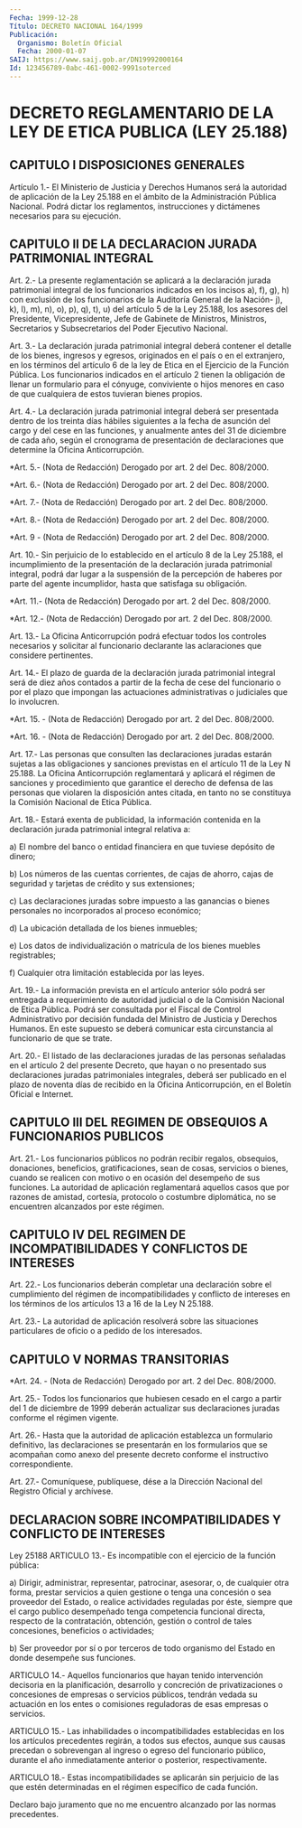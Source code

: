 ```yaml
---
Fecha: 1999-12-28
Título: DECRETO NACIONAL 164/1999
Publicación:
  Organismo: Boletín Oficial
  Fecha: 2000-01-07
SAIJ: https://www.saij.gob.ar/DN19992000164
Id: 123456789-0abc-461-0002-9991soterced
---
```

# DECRETO REGLAMENTARIO DE LA LEY DE ETICA PUBLICA (LEY 25.188)

## CAPITULO I DISPOSICIONES GENERALES

<a id="1"></a>
Artículo 1.- El Ministerio de Justicia y Derechos Humanos será la autoridad de aplicación de la Ley 25.188 en el ámbito de la Administración Pública Nacional. Podrá dictar los reglamentos, instrucciones y dictámenes necesarios para su ejecución.

## CAPITULO II DE LA DECLARACION JURADA PATRIMONIAL INTEGRAL

<a id="2"></a>
Art. 2.- La presente reglamentación se aplicará a la declaración jurada patrimonial integral de los funcionarios indicados en los incisos a), f), g), h) con exclusión de los funcionarios de la Auditoría General de la Nación- j), k), l), m), n), o), p), q), t), u) del artículo 5 de la Ley 25.188, los asesores del Presidente, Vicepresidente, Jefe de Gabinete de Ministros, Ministros, Secretarios y Subsecretarios del Poder Ejecutivo Nacional.

<a id="3"></a>
Art. 3.- La declaración jurada patrimonial integral deberá contener el detalle de los bienes, ingresos y egresos, originados en el país o en el extranjero, en los términos del artículo 6 de la ley de Etica en el Ejercicio de la Función Pública. Los funcionarios indicados en el artículo 2 tienen la obligación de llenar un formulario para el cónyuge, conviviente o hijos menores en caso de que cualquiera de estos tuvieran bienes propios.

<a id="4"></a>
Art. 4.- La declaración jurada patrimonial integral deberá ser presentada dentro de los treinta días hábiles siguientes a la fecha de asunción del cargo y del cese en las funciones, y anualmente antes del 31 de diciembre de cada año, según el cronograma de presentación de declaraciones que determine la Oficina Anticorrupción.

<a id="5"></a>
*Art.  5.- (Nota de Redacción) Derogado por art. 2 del Dec. 808/2000.

<a id="6"></a>
*Art. 6.- (Nota de Redacción) Derogado por art. 2 del Dec. 808/2000.

<a id="7"></a>
*Art. 7.- (Nota de Redacción) Derogado por art. 2 del Dec. 808/2000.

<a id="8"></a>
*Art. 8.- (Nota de Redacción) Derogado por art. 2 del Dec. 808/2000.

<a id="9"></a>
*Art. 9 - (Nota de Redacción) Derogado por art. 2 del Dec. 808/2000.

<a id="10"></a>
Art. 10.- Sin perjuicio de lo establecido en el artículo 8 de la Ley 25.188, el incumplimiento de la presentación de la declaración jurada patrimonial integral, podrá dar lugar a la suspensión de la percepción de haberes por parte del agente incumplidor, hasta que satisfaga su obligación.

<a id="11"></a>
*Art. 11.- (Nota de Redacción) Derogado por art. 2 del Dec. 808/2000.

<a id="12"></a>
*Art. 12.- (Nota de Redacción) Derogado por art. 2 del Dec. 808/2000.

<a id="13"></a>
Art. 13.- La Oficina Anticorrupción podrá efectuar todos los controles necesarios y solicitar al funcionario declarante las aclaraciones que considere pertinentes.

<a id="14"></a>
Art. 14.- El plazo de guarda de la declaración  jurada patrimonial integral será de diez años contados a partir de la fecha de cese del funcionario o por el plazo que impongan las actuaciones administrativas o judiciales que lo involucren.

<a id="15"></a>
*Art. 15. - (Nota de Redacción) Derogado por art. 2 del Dec. 808/2000.

<a id="16"></a>
*Art. 16. - (Nota de Redacción) Derogado por art. 2 del Dec. 808/2000.

<a id="17"></a>
Art. 17.- Las personas que consulten las declaraciones juradas estarán sujetas a las obligaciones y sanciones previstas en el artículo 11 de la Ley N 25.188. La Oficina Anticorrupción reglamentará y aplicará el régimen de sanciones y procedimiento que garantice el derecho de defensa de las personas que violaren la disposición antes citada, en tanto no se constituya la Comisión Nacional de Etica Pública.

<a id="18"></a>
Art. 18.- Estará exenta de publicidad, la información contenida en la declaración jurada patrimonial integral relativa a:

a) El nombre del banco o entidad financiera en que tuviese depósito de dinero;

b) Los números de las cuentas corrientes, de cajas de ahorro, cajas de seguridad y tarjetas de crédito y sus extensiones;

c) Las declaraciones juradas sobre impuesto a las ganancias o bienes personales no incorporados al proceso económico;

d) La ubicación detallada de los bienes inmuebles;

e) Los datos de individualización o matrícula de los bienes muebles registrables;

f) Cualquier otra limitación establecida por las leyes.

<a id="19"></a>
Art. 19.- La información prevista en el artículo anterior sólo podrá ser entregada a requerimiento de autoridad judicial o de la Comisión Nacional de Etica Pública. Podrá ser consultada por el Fiscal de Control Administrativo por decisión fundada del Ministro de Justicia y Derechos Humanos. En este supuesto se deberá comunicar esta circunstancia al funcionario de que se trate.

<a id="20"></a>
Art. 20.- El listado de las declaraciones juradas de las personas señaladas en el artículo 2 del presente Decreto, que hayan o no presentado sus declaraciones juradas patrimoniales integrales, deberá ser publicado en el plazo de noventa días de recibido en la Oficina Anticorrupción, en el Boletín Oficial e Internet.

## CAPITULO III DEL REGIMEN DE OBSEQUIOS A FUNCIONARIOS PUBLICOS

<a id="21"></a>
Art. 21.- Los funcionarios públicos no podrán recibir regalos, obsequios, donaciones, beneficios, gratificaciones, sean de cosas, servicios o bienes, cuando se realicen con motivo o en ocasión del desempeño de sus funciones. La autoridad de aplicación reglamentará aquellos casos que por razones de amistad, cortesía, protocolo o costumbre diplomática, no se encuentren alcanzados por este régimen.

## CAPITULO IV DEL REGIMEN DE INCOMPATIBILIDADES Y CONFLICTOS  DE INTERESES

<a id="22"></a>
Art. 22.- Los funcionarios deberán completar una declaración sobre el cumplimiento del régimen de incompatibilidades y conflicto de intereses en los términos de los artículos 13 a 16 de la Ley N 25.188.

<a id="23"></a>
Art. 23.- La autoridad de aplicación resolverá sobre las situaciones particulares de oficio o a pedido de los interesados.

## CAPITULO V NORMAS TRANSITORIAS

<a id="24"></a>
*Art. 24. - (Nota de Redacción) Derogado por art. 2 del Dec. 808/2000.

<a id="25"></a>
Art. 25.- Todos los funcionarios que hubiesen cesado en el cargo a partir del 1 de diciembre de 1999 deberán actualizar sus declaraciones juradas conforme el régimen vigente.

<a id="26"></a>
Art. 26.- Hasta que la autoridad de aplicación establezca un formulario definitivo, las declaraciones se presentarán en los formularios que se acompañan como anexo del presente decreto conforme el instructivo correspondiente.

<a id="27"></a>
Art. 27.- Comuníquese, publíquese, dése a la Dirección Nacional del Registro Oficial y archívese.

## DECLARACION SOBRE INCOMPATIBILIDADES Y CONFLICTO DE INTERESES

<a id="1"></a>
Ley 25188 ARTICULO 13.- Es incompatible con el ejercicio de la función pública:

a) Dirigir, administrar, representar, patrocinar, asesorar, o, de cualquier otra forma, prestar servicios a quien gestione o tenga una concesión o sea proveedor del Estado, o realice actividades reguladas por éste, siempre que el cargo publico desempeñado tenga competencia funcional directa, respecto de la contratación, obtención, gestión o control de tales concesiones, beneficios o actividades;

b) Ser proveedor por sí o por terceros de todo organismo del Estado en donde desempeñe sus funciones.

ARTICULO 14.- Aquellos funcionarios que hayan tenido intervención decisoria en la planificación, desarrollo y concreción de privatizaciones o concesiones de empresas o servicios públicos, tendrán vedada su actuación en los entes o comisiones reguladoras de esas empresas o servicios.

ARTICULO 15.- Las inhabilidades o incompatibilidades establecidas en los los artículos precedentes regirán, a todos sus efectos, aunque sus causas precedan o sobrevengan al ingreso o egreso del funcionario público, durante el año inmediatamente anterior o posterior, respectivamente.

ARTICULO 18.- Estas incompatibilidades se aplicarán sin perjuicio de las que estén determinadas en el régimen específico de cada función.

Declaro bajo juramento que no me encuentro alcanzado por las normas precedentes.